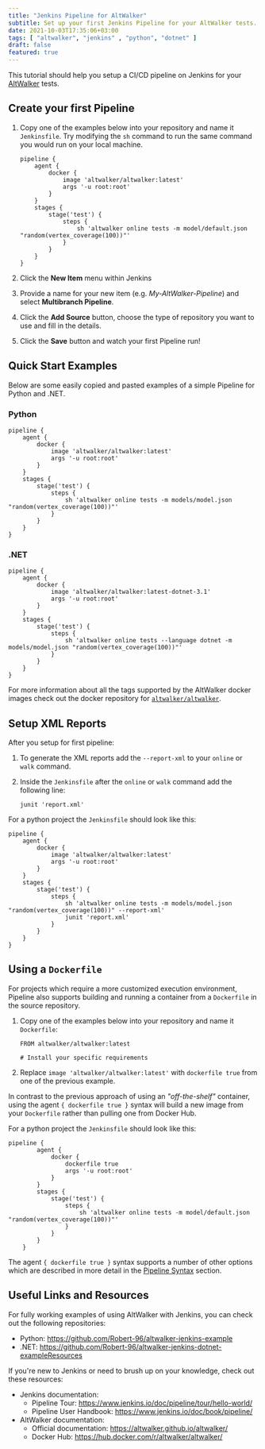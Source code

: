 ```yaml
---
title: "Jenkins Pipeline for AltWalker"
subtitle: Set up your first Jenkins Pipeline for your AltWalker tests.
date: 2021-10-03T17:35:06+03:00
tags: [ "altwalker", "jenkins" , "python", "dotnet" ]
draft: false
featured: true
---
```


This tutorial should help you setup a CI/CD pipeline on Jenkins for your [AltWalker](https://altwalker.github.io/altwalker/) tests.

<!--more-->

## Create your first Pipeline

1. Copy one of the examples below into your repository and name it `Jenkinsfile`. Try modifying the `sh` command to run the same command you would run on your local machine.

    ```
    pipeline {
        agent {
            docker {
                image 'altwalker/altwalker:latest'
                args '-u root:root'
            }
        }
        stages {
            stage('test') {
                steps {
                    sh 'altwalker online tests -m model/default.json "random(vertex_coverage(100))"'
                }
            }
        }
    }
    ```

2. Click the **New Item** menu within Jenkins

3. Provide a name for your new item (e.g. *My-AltWalker-Pipeline*) and select **Multibranch Pipeline**.

4. Click the **Add Source** button, choose the type of repository you want to use and fill in the details.

5. Click the **Save** button and watch your first Pipeline run!

## Quick Start Examples

Below are some easily copied and pasted examples of a simple Pipeline for Python and .NET.

### Python

```
pipeline {
    agent {
        docker {
            image 'altwalker/altwalker:latest'
            args '-u root:root'
        }
    }
    stages {
        stage('test') {
            steps {
                sh 'altwalker online tests -m models/model.json "random(vertex_coverage(100))"'
            }
        }
    }
}
```

### .NET

```
pipeline {
    agent {
        docker {
            image 'altwalker/altwalker:latest-dotnet-3.1'
            args '-u root:root'
        }
    }
    stages {
        stage('test') {
            steps {
                sh 'altwalker online tests --language dotnet -m models/model.json "random(vertex_coverage(100))"'
            }
        }
    }
}
```

For more information about all the tags supported by the AltWalker docker images check out the docker repository for [`altwalker/altwalker`](https://hub.docker.com/r/altwalker/altwalker).

## Setup XML Reports

After you setup for first pipeline:

1. To generate the XML reports add the `--report-xml` to your `online` or `walk` command.

2. Inside the `Jenkinsfile` after the `online` or `walk` command add the following line:

    ```
    junit 'report.xml'
    ```

For a python project the `Jenkinsfile` should look like this:

```
pipeline {
    agent {
        docker {
            image 'altwalker/altwalker:latest'
            args '-u root:root'
        }
    }
    stages {
        stage('test') {
            steps {
                sh 'altwalker online tests -m models/model.json "random(vertex_coverage(100))" --report-xml'
                junit 'report.xml'
            }
        }
    }
}
```

## Using a `Dockerfile`

For projects which require a more customized execution environment, Pipeline also supports building and running a container from a `Dockerfile` in the source repository.

1. Copy one of the examples below into your repository and name it `Dockerfile`:

    ```
    FROM altwalker/altwalker:latest

    # Install your specific requirements
    ```

2. Replace `image 'altwalker/altwalker:latest'` with `dockerfile true` from one of the previous example.

In contrast to the previous approach of using an *"off-the-shelf"* container, using the agent `{ dockerfile true }` syntax will build a new image from your `Dockerfile` rather than pulling one from Docker Hub.

For a python project the `Jenkinsfile` should look like this:

```
pipeline {
        agent {
            docker {
                dockerfile true
                args '-u root:root'
            }
        }
        stages {
            stage('test') {
                steps {
                    sh 'altwalker online tests -m model/default.json "random(vertex_coverage(100))"'
                }
            }
        }
    }
```

The agent `{ dockerfile true }` syntax supports a number of other options which are described in more detail in the [Pipeline Syntax](https://www.jenkins.io/doc/book/pipeline/syntax/#agent) section.

## Useful Links and Resources

For fully working examples of using AltWalker with Jenkins, you can check out the following repositories:

* Python: https://github.com/Robert-96/altwalker-jenkins-example
* .NET: https://github.com/Robert-96/altwalker-jenkins-dotnet-exampleResources

If you're new to Jenkins or need to brush up on your knowledge, check out these resources:

* Jenkins documentation:
    * Pipeline Tour: https://www.jenkins.io/doc/pipeline/tour/hello-world/
    * Pipeline User Handbook: https://www.jenkins.io/doc/book/pipeline/
* AltWalker documentation:
    * Official documentation: https://altwalker.github.io/altwalker/
    * Docker Hub: https://hub.docker.com/r/altwalker/altwalker/
